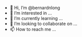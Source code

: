 - 👋 Hi, I’m @bernardnlong
- 👀 I’m interested in ...
- 🌱 I’m currently learning ...
- 💞️ I’m looking to collaborate on ...
- 📫 How to reach me ...

<!---
bernardnlong/bernardnlong is a ✨ special ✨ repository because its `README.md` (this file) appears on your GitHub profile.
You can click the Preview link to take a look at your changes.
--->
